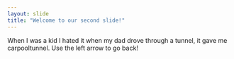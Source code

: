 ```yaml
---
layout: slide
title: "Welcome to our second slide!"
---
```

When I was a kid I hated it when my dad drove through a tunnel, it gave me carpooltunnel.
Use the left arrow to go back!
